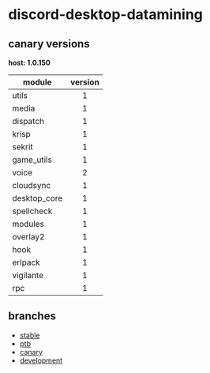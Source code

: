 # discord-desktop-datamining

## canary versions

**host: 1.0.150**

| module | version |
| ------ | :-----: |
| utils | 1 |
| media | 1 |
| dispatch | 1 |
| krisp | 1 |
| sekrit | 1 |
| game_utils | 1 |
| voice | 2 |
| cloudsync | 1 |
| desktop_core | 1 |
| spellcheck | 1 |
| modules | 1 |
| overlay2 | 1 |
| hook | 1 |
| erlpack | 1 |
| vigilante | 1 |
| rpc | 1 |

## branches

- [stable](https://github.com/OpenAsar/discord-desktop-datamining/tree/stable)
- [ptb](https://github.com/OpenAsar/discord-desktop-datamining/tree/ptb)
- [canary](https://github.com/OpenAsar/discord-desktop-datamining/tree/canary)
- [development](https://github.com/OpenAsar/discord-desktop-datamining/tree/development)